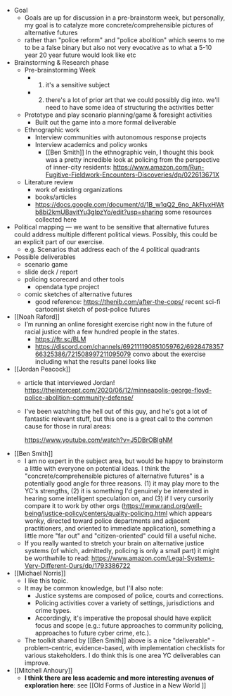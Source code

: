 - Goal
    - Goals are up for discussion in a pre-brainstorm week, but personally, my goal is to catalyze more concrete/comprehensible pictures of alternative futures
    - rather than "police reform" and "police abolition" which seems to me to be a false binary but also not very evocative as to what a 5-10 year 20 year future would look like etc
- Brainstorming & Research phase
    - Pre-brainstorming Week
        -  1. it's a sensitive subject 
        - 2. there's a lot of prior art that we could possibly dig into.
          we'll need to have some idea of structuring the activities better
    - Prototype and play scenario planning/game & foresight activities
        - Built out the game into a more formal deliverable 
    - Ethnographic work
        - Interview communities with autonomous response projects
        - Interview academics and policy wonks 
            - [[Ben Smith]] In the ethnographic vein, I thought this book was a pretty incredible look at policing from the perspective of inner-city residents: https://www.amazon.com/Run-Fugitive-Fieldwork-Encounters-Discoveries/dp/022613671X
    - Literature review
        - work of existing organizations 
        - books/articles 
        - https://docs.google.com/document/d/1B_w1qQ2_6no_AkFlvxHWtb8bi2kmUBavitYu3gIpzYo/edit?usp=sharing some resources collected here
- Political mapping — we want to be sensitive that alternative futures could address multiple different political views. Possibly, this could be an explicit part of our exercise. 
    - e.g. Scenarios that address each of the 4 political quadrants 
- Possible deliverables
    - scenario game
    - slide deck / report 
    - policing scorecard and other tools
        - opendata type project
    - comic sketches of alternative futures
        - good reference: https://thenib.com/after-the-cops/  recent sci-fi cartoonist sketch of post-police futures
- [[Noah Raford]] 
    - I’m running an online foresight exercise right now in the future of racial justice with a few hundred people in the states.
        - https://ftr.sc/BLM
        - https://discord.com/channels/692111190851059762/692847835766325386/721508997211095079 convo about the exercise including what the results panel looks like
- [[Jordan Peacock]]
    - article that interviewed Jordan! https://theintercept.com/2020/06/12/minneapolis-george-floyd-police-abolition-community-defense/
    - I've been watching the hell out of this guy, and he's got a lot of fantastic relevant stuff, but this one is a great call to the common cause for those in rural areas:
      
      https://www.youtube.com/watch?v=J5DBrOBIgNM
- [[Ben Smith]]
    - I am no expert in the subject area, but would be happy to brainstorm a little with everyone on potential ideas. I think the "concrete/comprehensible pictures of alternative futures" is a potentially good angle for three reasons. (1) it may play more to the YC's strengths, (2) it is something I'd genuinely be interested in hearing some intelligent speculation on, and (3) if I very cursorily compare it to work by other orgs (https://www.rand.org/well-being/justice-policy/centers/quality-policing.html which appears wonky, directed toward police departments and adjacent practitioners, and oriented to immediate application), something a little more "far out" and "citizen-oriented" could fill a useful niche.
    - If you really wanted to stretch your brain on alternative justice systems (of which, admittedly, policing is only a small part) it might be worthwhile to read: https://www.amazon.com/Legal-Systems-Very-Different-Ours/dp/1793386722
- [[Michael Norris]]
    - I like this topic. 
    - It may be common knowledge, but I'll also note:
        - Justice systems are composed of police, courts and corrections. 
        - Policing activities cover a variety of settings, jurisdictions and crime types.  
        - Accordingly, it's imperative the proposal should have explicit focus and scope (e.g.: future approaches to community policing, approaches to future cyber crime, etc.). 
    - The toolkit shared by [[Ben Smith]] above is a nice "deliverable" - problem-centric, evidence-based, with implementation checklists for various stakeholders. I do think this is one area YC deliverables can improve.
- [[Mitchell Anhoury]]
    -  **I think there are less academic and more interesting avenues of exploration here**: see [[Old Forms of Justice in a New World ]]
